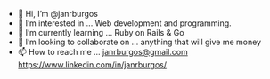 - 👋 Hi, I’m @janrburgos
- 👀 I’m interested in ...
Web development and programming.
- 🌱 I’m currently learning ...
Ruby on Rails & Go
- 💞️ I’m looking to collaborate on ...
anything that will give me money
- 📫 How to reach me ...
janrburgos@gmail.com
https://www.linkedin.com/in/janrburgos/
